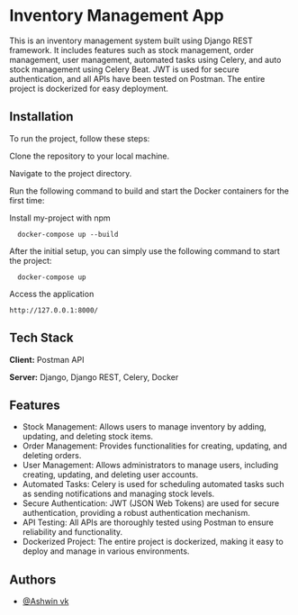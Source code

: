 
# Inventory Management App

This is an inventory management system built using Django REST framework. It includes features such as stock management, order management, user management, automated tasks using Celery, and auto stock management using Celery Beat. JWT is used for secure authentication, and all APIs have been tested on Postman. The entire project is dockerized for easy deployment.





## Installation
To run the project, follow these steps:

Clone the repository to your local machine.

Navigate to the project directory.

Run the following command to build and start the Docker containers for the first time:

Install my-project with npm

```
  docker-compose up --build
```
After the initial setup, you can simply use the following command to start the project:
```
  docker-compose up 
```

Access the application

```
http://127.0.0.1:8000/
```

## Tech Stack

**Client:** Postman API

**Server:** Django, Django REST, Celery, Docker


## Features

- Stock Management: Allows users to manage inventory by adding, updating, and deleting stock items.
- Order Management: Provides functionalities for creating, updating, and deleting orders.
- User Management: Allows administrators to manage users, including creating, updating, and deleting user accounts.
- Automated Tasks: Celery is used for scheduling automated tasks such as sending notifications and managing stock levels.
- Secure Authentication: JWT (JSON Web Tokens) are used for secure authentication, providing a robust authentication mechanism.
- API Testing: All APIs are thoroughly tested using Postman to ensure reliability and functionality.
- Dockerized Project: The entire project is dockerized, making it easy to deploy and manage in various environments.


## Authors

- [@Ashwin vk](https://github.com/ashvn24)

